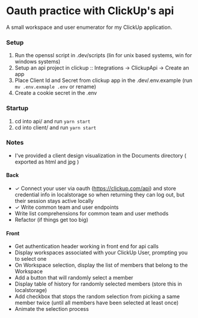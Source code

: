 # Oauth practice with ClickUp's api

A small workspace and user enumerator for my ClickUp application.

### Setup

1. Run the openssl script in .dev/scripts (lin for unix based systems, win for windows systems)
2. Setup an api project in clickup :: Integrations -> ClickupApi -> Create an app
3. Place Client Id and Secret from clickup app in the .dev/.env.example (run `mv .env.exmaple .env` or rename)
4. Create a cookie secret in the .env

### Startup

1. cd into api/ and run `yarn start`
2. cd into client/ and run `yarn start`

### Notes

-   I've provided a client design visualization in the Documents directory (
exported as html and jpg )

#### Back

-   ✓ Connect your user via oauth (https://clickup.com/api) and store credential info in localstorage so when returning they can log out, but their session stays active locally
-   ✓ Write common team and user endpoints
-   Write list comprehensions for common team and user methods
-   Refactor (if things get too big)

#### Front

-   Get authentication header working in front end for api calls
-   Display workspaces associated with your ClickUp User, prompting you to select one
-   On Workspace selection, display the list of members that belong to the Workspace
-   Add a button that will randomly select a member
-   Display table of history for randomly selected members (store this in localstorage)
-   Add checkbox that stops the random selection from picking a same member twice (until all members have been selected at least once)
-   Animate the selection process

